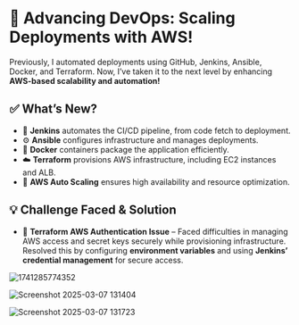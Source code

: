 # 🚀 Advancing DevOps: Scaling Deployments with AWS!

Previously, I automated deployments using GitHub, Jenkins, Ansible, Docker, and Terraform. Now, I’ve taken it to the next level by enhancing **AWS-based scalability and automation!**

## ✅ What’s New?
- 🔄 **Jenkins** automates the CI/CD pipeline, from code fetch to deployment.
- ⚙️ **Ansible** configures infrastructure and manages deployments.
- 🐳 **Docker** containers package the application efficiently.
- ☁️ **Terraform** provisions AWS infrastructure, including EC2 instances and ALB.
- 🚀 **AWS Auto Scaling** ensures high availability and resource optimization.

## 💡 Challenge Faced & Solution
- 🔐 **Terraform AWS Authentication Issue** – Faced difficulties in managing AWS access and secret keys securely while provisioning infrastructure. Resolved this by configuring **environment variables** and using **Jenkins’ credential management** for secure access.



![1741285774352](https://github.com/user-attachments/assets/35a7d08b-6cd7-4e99-a32f-b537e039bfe3)


![Screenshot 2025-03-07 131404](https://github.com/user-attachments/assets/2e233fb4-436e-401f-965d-5a08942c9757)


![Screenshot 2025-03-07 131723](https://github.com/user-attachments/assets/b7a8a2ed-0129-4480-83c6-9f38f022d4f6)
